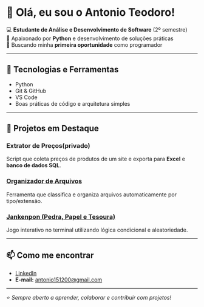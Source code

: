 # 👋 Olá, eu sou o Antonio Teodoro!

💻 **Estudante de Análise e Desenvolvimento de Software** (2º semestre)  
🐍 Apaixonado por **Python** e desenvolvimento de soluções práticas  
🚀 Buscando minha **primeira oportunidade** como programador

---

## 🔧 Tecnologias e Ferramentas
- Python  
- Git & GitHub  
- VS Code  
- Boas práticas de código e arquitetura simples

---

## 📂 Projetos em Destaque

### Extrator de Preços(privado)
Script que coleta preços de produtos de um site e exporta para **Excel** e **banco de dados SQL**.

### [Organizador de Arquivos](https://github.com/tunicogas/Projeto-Salva-e-Organiza.git)
Ferramenta que classifica e organiza arquivos automaticamente por tipo/extensão.

### [Jankenpon (Pedra, Papel e Tesoura)](https://github.com/tunicogas/Jankenpon-Pedra--Papel--Tesoura-.git)
Jogo interativo no terminal utilizando lógica condicional e aleatoriedade.

---

## 📫 Como me encontrar
- [LinkedIn](https://www.linkedin.com/in/antonio-carlos-ramos-teodoro-4ba420235/)  
- **E-mail:** antonio151200@gmail.com

---
⭐ *Sempre aberto a aprender, colaborar e contribuir com projetos!*

